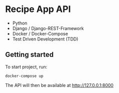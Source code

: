 # Recipe App API

 - Python
 - Django / Django-REST-Framework
 - Docker / Docker-Compose
 - Test Driven Development (TDD)

## Getting started

To start project, run:

```
docker-compose up
```

The API will then be available at http://127.0.0.1:8000
